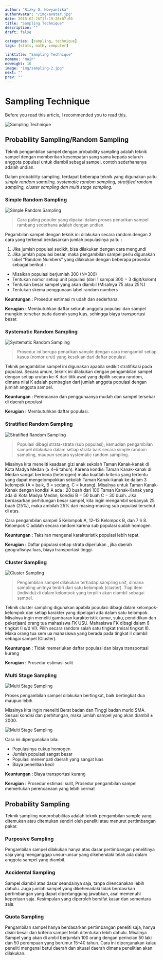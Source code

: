 ```yaml
---
author: "Rizky D. Novyantika"
authorAvatar: "/img/avatar.jpg"
date: 2018-02-26T13:19:28+07:00
title: "Sampling Technique"
description: ""
draft: false

categories: [sampling, technique]
tags: [stats, math, computer]

linktitle: "Sampling Technique"
nomenu: "main"
noweight: 10
image: "img/sampling-2.jpg"
next: ""
prev: ""
---
```


# Sampling Technique

Before you read this article, I recommended you to read [this](https://rizkynovyantika.github.io/post/how-can-i-get-best-sample/).

![Sampling Technique](/images/sampling-technique/1.png)

## Probability Sampling/Random Sampling
Teknik pengambilan sampel dengan probability sampling adalah teknik sampel dengan memberikan kesempatan yang sama kepada seluruh anggota populasi untuk diambil sebagai sampel, contoh sederhananya adalah undian.

Dalam probability sampling, terdapat beberapa teknik yang digunakan yaitu _simple random sampling, systematic random sampling, stratified random sampling, cluster sampling dan multi stage sampling._

### Simple Random Sampling
![Simple Random Sampling](/images/sampling-technique/2.png)

> Cara paling populer yang dipakai dalam proses penarikan sampel rambang sederhana adalah dengan undian.

Pegambilan sampel dengan teknik ini dilakukan secara random dengan 2 cara yang terkenal berdasarkan jumlah populasinya yaitu :

1. Jika jumlah populasi sedikit, bisa dilakukan dengan cara mengundi
2. Jika jumlah populasi besar, maka pengambilan sampel perlu digunakan label “Random Numbers” yang dilakukan dengan beberapa prosedur sebagai berikut :

* Misalkan populasi berjumlah 300 (N=300)
* Tentukan nomor setiap unit populasi (dari 1 sampai 300 = 3 digit/kolom)
* Tentukan besar sampel yang akan diambil (Misalnya 75 atau 25%)
* Tentukan skema penggunaan label random numbers

**Keuntungan** : Prosedur estimasi m udah dan sederhana.

**Kerugian** : Membutuhkan daftar seluruh anggota populasi dan sampel mungkin tersebar pada daerah yang luas, sehingga biaya transportasi besar.

### Systematic Random Sampling
![Systematic Random Sampling](/images/sampling-technique/3.png)

> Prosedur ini berupa penarikan sample dengan cara mengambil setiap kasus (nomor urut) yang kesekian dari daftar populasi.

Teknik pengambilan sampel ini digunakan apabila sedikit stratifikasi pada populasi. Secara umum, teknik ini dilakukan dengan pengambilan sampel dengan setiap urutan ke-K dari titik awal yang dipilih secara random, dimana nilai K adalah pembagian dari jumlah anggota populasi dengan jumlah anggota sampel.

**Keuntungan** : Perencanan dan penggunaanya mudah dan sampel tersebar di daerah populasi

**Kerugian** : Membutuhkan daftar populasi.

### Stratified Random Sampling
![Stratified Random Sampling](/images/sampling-technique/4.png)

> Populasi dibagi strata-strata (sub populasi), kemudian pengambilan sampel dilakukan dalam setiap strata baik secara simple random sampling, maupun secara systematic random sampling.

Misalnya kita meneliti keadaan gizi anak sekolah Taman Kanak-kanak di Kota Madya Medan (≥ 4–6 tahun). Karena kondisi Taman Kanak-kanak di Medan sangat berbeda (heterogen) maka buatlah kriteria yang tertentu yang dapat mengelompokkan sekolah Taman Kanak-kanak ke dalam 3 kelompok (A = baik, B = sedang, C = kurang). Misalnya untuk Taman Kanak-Kanak dengan kondisi A ada : 20 buah dari 100 Taman Kanak-Kanak yang ada di Kota Madya Medan, kondisi B = 50 buah C = 30 buah. Jika berdasarkan perhitungan besar sampel, kita ingin mengambil sebanyak 25 buah (25%), maka ambilah 25% dari masing-masing sub populasi tersebut di atas.

Cara pengambilan sampel 5 Kelompok A, 12–13 Kelompok B, dan 7 ñ 8. Kelompok C adalah secara random karena sub populasi sudah homogen.

**Keuntungan** : Taksiran mengenai karakteristik populasi lebih tepat.

**Kerugian** : Daftar populasi setiap strata diperlukan , jika daerah geografisnya luas, biaya transportasi tinggi.

### Cluster Sampling
![Cluster Sampling](/images/sampling-technique/5.png)

> Pengambilan sampel dilakukan terhadap sampling unit, dimana sampling unitnya terdiri dari satu kelompok (cluster). Tiap item (individu) di dalam kelompok yang terpilih akan diambil sebagai sampel.

Teknik cluster sampling digunakan apabila populasi dibagi dalam kelompok-kelompok dan setiap karakter yang dipelajari ada dalam satu kelompok.
Misalnya ingin meneliti gambaran karakteristik (umur, suku, pendidikan dan pekerjaan) orang tua mahasiswa FK USU. Mahasiswa FK dibagi dalam 6 tingkat (I s/d VI). Pilih secara random salah satu tingkat (misal tingkat II). Maka orang tua sem ua mahasiswa yang berada pada tingkat II diambil sebagai sampel (Cluster).

**Keuntungan** : Tidak memerlukan daftar populasi dan biaya transportasi kurang

**Kerugian** : Prosedur estimasi sulit

### Multi Stage Sampling
![Multi Stage Sampling](/images/sampling-technique/6.png)

Proses pengambilan sampel dilakukan bertingkat, baik bertingkat dua maupun lebih.

Misalnya kita ingin meneliti Berat badan dan Tinggi badan murid SMA. Sesuai kondisi dan perhitungan, maka jumlah sampel yang akan diambil ± 2000.

![Multi Stage Sampling](/images/sampling-technique/7.png)

Cara ini dipergunakan bila:

* Populasinya cukup homogen
* Jumlah populasi sangat besar
* Populasi menempati daerah yang sangat luas
* Biaya penelitian kecil

**Keuntungan** : Biaya transportasi kurang

**Kerugian** : Prosedur estimasi sulit, Prosedur pengambilan sampel memerlukan perencanaan yang lebih cermat



## Probability Sampling
Teknik sampling nonprobabilitas adalah teknik pengambilan sample yang ditemukan atau ditentukan sendiri oleh peneliti atau menurut pertimbangan pakar.

### Purposive Sampling
Pengambilan sampel dilakukan hanya atas dasar pertimbangan penelitinya saja yang menganggap unsur-unsur yang dikehendaki telah ada dalam anggota sampel yang diambil.

### Accidental Sampling
Sampel diambil atas dasar seandainya saja, tanpa direncanakan lebih dahulu. Juga jumlah sampel yang dikehenadaki tidak berdasrkan pertimbangan yang dapat dipertanggung jawabkan, asal memenuhi keperluan saja. Kesimpulan yang diperoleh bersifat kasar dan sementara saja.

### Quota Sampling
Pengambilan sampel hanya berdasarkan pertimbangan peneliti saja, hanya disini besar dan kriteria sampel telah ditentukan lebih dahulu. Misalnya Sampel yang akan di ambil berjumlah 100 orang dengan perincian 50 laki dan 50 perempuan yang berumur 15–40 tahun. Cara ini dipergunakan kalau peneliti mengenal betul daerah dan situasi daerah dimana penelitian akan dilakukan.